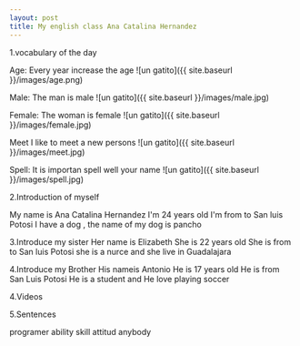 ```yaml
---
layout: post
title: My english class Ana Catalina Hernandez
---
```


1.vocabulary of the day

Age:
Every year increase the age 
![un gatito]({{ site.baseurl }}/images/age.png)

Male:
The man is male
![un gatito]({{ site.baseurl }}/images/male.jpg)

Female:
The woman is female
![un gatito]({{ site.baseurl }}/images/female.jpg)

Meet
I like to meet a new persons 
![un gatito]({{ site.baseurl }}/images/meet.jpg)

Spell:
It is importan spell well your name
![un gatito]({{ site.baseurl }}/images/spell.jpg)


2.Introduction of myself

My name is Ana Catalina Hernandez 
I'm 24 years old
I'm from to San luis Potosi 
I have a dog , the name of my dog is pancho



3.Introduce my sister
Her name is Elizabeth 
She is 22 years old 
She is from to San luis Potosi
she is a nurce and she live in Guadalajara



4.Introduce my Brother
His nameis Antonio
He is 17 years old 
He is from San Luis Potosi
He is a student and He love playing soccer





4.Videos
<audio src="/images/Voz001.m4a">
![attached audio](Voz001.m4a)

5.Sentences

programer
ability
skill
attitud
anybody




